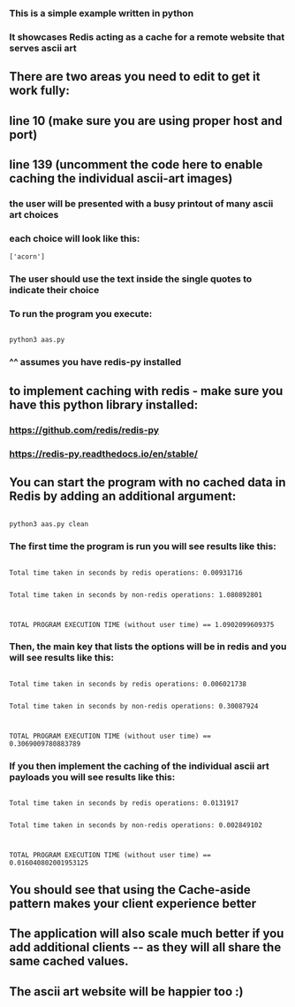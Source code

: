### This is a simple example written in python 
### It showcases Redis acting as a cache for a remote website that serves ascii art
## There are two areas you need to edit to get it work fully:
## line 10 (make sure you are using proper host and port)
## line 139 (uncomment the code here to enable caching the individual ascii-art images)

### the user will be presented with a busy printout of many ascii art choices
### each choice will look like this:
<code>['acorn']</code>

### The user should use the text inside the single quotes to indicate their choice

### To run the program you execute:

<code>
python3 aas.py
</code>

### ^^ assumes you have redis-py installed

## to implement caching with redis - make sure you have this python library installed: 
### https://github.com/redis/redis-py
### https://redis-py.readthedocs.io/en/stable/

## You can start the program with no cached data in Redis by adding an additional argument:

<code>
python3 aas.py clean
</code>


### The first time the program is run you will see results like this:

<code>
Total time taken in seconds by redis operations: 0.00931716

Total time taken in seconds by non-redis operations: 1.080892801

TOTAL PROGRAM EXECUTION TIME (without user time) == 1.0902099609375
</code>

### Then, the main key that lists the options will be in redis and you will see results like this:

<code>
Total time taken in seconds by redis operations: 0.006021738

Total time taken in seconds by non-redis operations: 0.30087924

TOTAL PROGRAM EXECUTION TIME (without user time) == 0.3069009780883789
</code>

### If you then implement the caching of the individual ascii art payloads you will see results like this:

<code>
Total time taken in seconds by redis operations: 0.0131917

Total time taken in seconds by non-redis operations: 0.002849102

TOTAL PROGRAM EXECUTION TIME (without user time) == 0.016040802001953125
</code>

## You should see that using the Cache-aside pattern makes your client experience better 
## The application will also scale much better if you add additional clients -- as they will all share the same cached values.
## The ascii art website will be happier too :) 